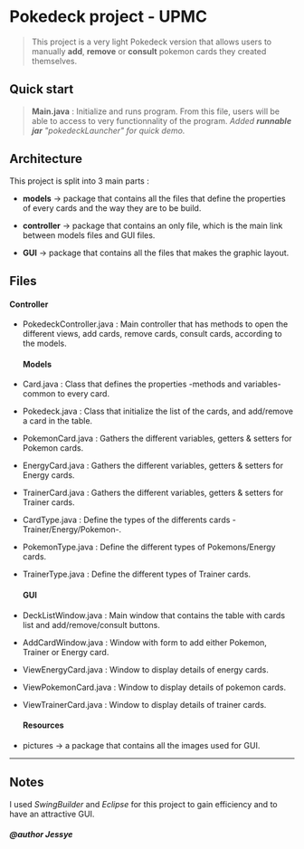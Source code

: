 # Pokedeck project - UPMC

> This project is a very light Pokedeck version that allows users to manually **add**, **remove** or **consult** pokemon cards they created themselves.


## Quick start

> **Main.java** : Initialize and runs program.
> From this file, users will be able to access to very functionnality of the program.
> *Added **runnable jar** "pokedeckLauncher" for quick demo.*

## Architecture

This project is split into 3 main parts :

* **models** -> package that contains all the files that define the properties of every cards and the way they are to be build.

* **controller** -> package that contains an only file, which is the main link between models files and GUI files.

* **GUI** -> package that contains all the files that makes the graphic layout.

## Files
  #### Controller
* PokedeckController.java : Main controller that has methods to open the different views, add cards, remove cards, consult cards, according to the models.

  #### Models
* Card.java : Class that defines the properties -methods and variables- common to every card.

* Pokedeck.java : Class that initialize the list of the cards, and add/remove a card in the table.

* PokemonCard.java : Gathers the different variables, getters & setters for Pokemon cards.

* EnergyCard.java : Gathers the different variables, getters & setters for Energy cards.

* TrainerCard.java : Gathers the different variables, getters & setters for Trainer cards.

* CardType.java : Define the types of the differents cards -Trainer/Energy/Pokemon-.

* PokemonType.java : Define the different types of Pokemons/Energy cards.

* TrainerType.java : Define the different types of Trainer cards.

  #### GUI
* DeckListWindow.java : Main window that contains the table with cards list and add/remove/consult buttons.

* AddCardWindow.java : Window with form to add either Pokemon, Trainer or Energy card.

* ViewEnergyCard.java : Window to display details of energy cards.

* ViewPokemonCard.java : Window to display details of pokemon cards.

* ViewTrainerCard.java : Window to display details of trainer cards.

  #### Resources
* pictures -> a package that contains all the images used for GUI.

------------------------------------

## Notes

I used *SwingBuilder* and *Eclipse* for this project to gain efficiency and to have an attractive GUI.

##### @author Jessye
